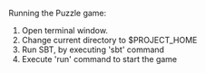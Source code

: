 Running the Puzzle game:

1. Open terminal window.
2. Change current directory to $PROJECT_HOME
3. Run SBT, by executing 'sbt' command
4. Execute 'run' command to start the game
